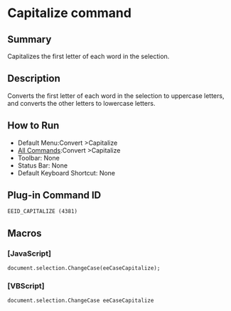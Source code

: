 # Capitalize command

## Summary

Capitalizes the first letter of each word in the selection.

## Description

Converts the first letter of each word in the selection to uppercase letters, and converts the other letters to lowercase letters.

## How to Run

- Default Menu:Convert \>Capitalize
- [All Commands](../tools/all_commands):Convert \>Capitalize
- Toolbar: None
- Status Bar: None
- Default Keyboard Shortcut: None

## Plug-in Command ID

```
EEID_CAPITALIZE (4381)```

## Macros

### \[JavaScript\]

```
document.selection.ChangeCase(eeCaseCapitalize);
```

### \[VBScript\]

```
document.selection.ChangeCase eeCaseCapitalize
```
